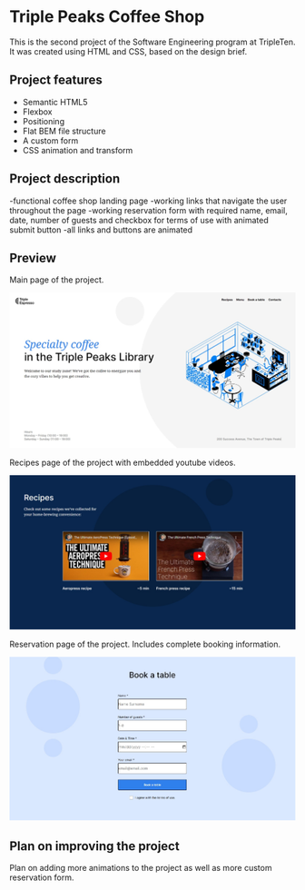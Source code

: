 # Triple Peaks Coffee Shop

This is the second project of the Software Engineering program at TripleTen. It was created using HTML and CSS, based on the design brief.

## Project features

- Semantic HTML5
- Flexbox
- Positioning
- Flat BEM file structure
- A custom form
- CSS animation and transform

## Project description

-functional coffee shop landing page
-working links that navigate the user throughout the page
-working reservation form with required name, email, date, number of guests and checkbox for terms of use with animated submit button
-all links and buttons are animated

## Preview

Main page of the project.

![Main page of the project](/images/demo/main-page.jpg)

Recipes page of the project with embedded youtube videos.

![](/images/demo/recipes-page.jpg)

Reservation page of the project. Includes complete booking information.

![](/images/demo/reservation-page.jpg)

## Plan on improving the project

Plan on adding more animations to the project as well as more custom reservation form.
